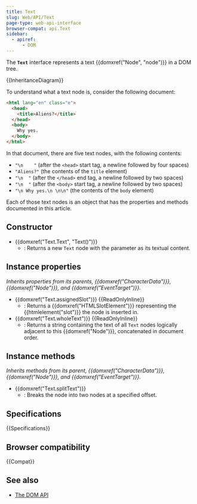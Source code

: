 ```yaml
---
title: Text
slug: Web/API/Text
page-type: web-api-interface
browser-compat: api.Text
sidebar:
  - apiref:
      - DOM
---
```


The **`Text`** interface represents a text {{domxref("Node", "node")}} in a DOM tree.

{{InheritanceDiagram}}

To understand what a text node is, consider the following document:

```html
<html lang="en" class="e">
  <head>
    <title>Aliens?</title>
  </head>
  <body>
    Why yes.
  </body>
</html>
```

In that document, there are five text nodes, with the following contents:

- `"\n    "` (after the `<head>` start tag, a newline followed by four spaces)
- `"Aliens?"` (the contents of the `title` element)
- `"\n  "` (after the `</head>` end tag, a newline followed by two spaces)
- `"\n  "` (after the `<body>` start tag, a newline followed by two spaces)
- `"\n Why yes.\n \n\n"` (the contents of the `body` element)

Each of those text nodes is an object that has the properties and methods documented in this article.

## Constructor

- {{domxref("Text.Text", "Text()")}}
  - : Returns a new `Text` node with the parameter as its textual content.

## Instance properties

_Inherits properties from its parents, {{domxref("CharacterData")}}, {{domxref("Node")}}, and {{domxref("EventTarget")}}._

- {{domxref("Text.assignedSlot")}} {{ReadOnlyInline}}
  - : Returns a {{domxref("HTMLSlotElement")}} representing the {{htmlelement("slot")}} the node is inserted in.
- {{domxref("Text.wholeText")}} {{ReadOnlyInline}}
  - : Returns a string containing the text of all `Text` nodes logically adjacent to this {{domxref("Node")}}, concatenated in document order.

## Instance methods

_Inherits methods from its parent, {{domxref("CharacterData")}}, {{domxref("Node")}}, and {{domxref("EventTarget")}}._

- {{domxref("Text.splitText")}}
  - : Breaks the node into two nodes at a specified offset.

## Specifications

{{Specifications}}

## Browser compatibility

{{Compat}}

## See also

- [The DOM API](/en-US/docs/Web/API/Document_Object_Model)
